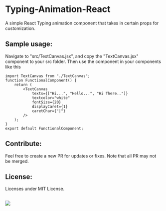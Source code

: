 # Typing-Animation-React
A simple React Typing animation component that takes in certain props for customization.

## Sample usage:
Navigate to "src/TextCanvas.jsx", and copy the "TextCanvas.jsx" component to your src folder. Then use the component in your components like this

```
import TextCanvas from "./TextCanvas";
function FunctionalComponent() {
    return (
        <TextCanvas
            texts={["Hi...", "Hello...", "Hi There.."]}
            textcolor="white"
            fontSize={20}
            displayCaret={1}
            caretChar={"|"}
        />
    );
}
export default FunctionalComponent;

```

## Contribute:
Feel free to create a new PR for updates or fixes. Note that all PR may not be merged.

## License: 
Licenses under MIT License.
##
<img src="https://raw.githubusercontent.com/catppuccin/catppuccin/main/assets/footers/gray0_ctp_on_line.svg?sanitize=true"/>

